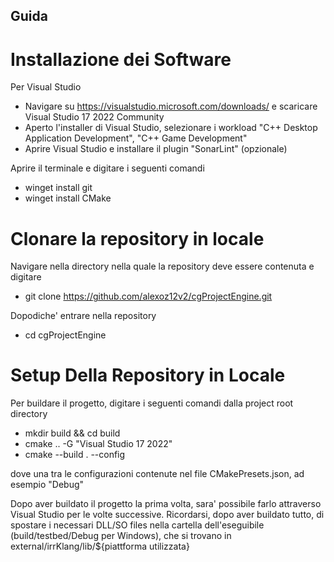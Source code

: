 ## Guida 
# Installazione dei Software

Per Visual Studio
- Navigare su https://visualstudio.microsoft.com/downloads/ e scaricare Visual Studio 17 2022 Community
- Aperto l'installer di Visual Studio, selezionare i workload "C++ Desktop Application Development", "C++ Game Development"
- Aprire Visual Studio e installare il plugin "SonarLint" (opzionale)

Aprire il terminale e digitare i seguenti comandi
- winget install git
- winget install CMake

# Clonare la repository in locale

Navigare nella directory nella quale la repository deve essere contenuta e digitare 

- git clone https://github.com/alexoz12v2/cgProjectEngine.git

Dopodiche' entrare nella repository

- cd cgProjectEngine

# Setup Della Repository in Locale

Per buildare il progetto, digitare i seguenti comandi dalla project root directory

- mkdir build && cd build
- cmake .. -G "Visual Studio 17 2022"
- cmake --build . --config <Configurazione>

dove <Configurazione> una tra le configurazioni contenute nel file CMakePresets.json, ad esempio "Debug"

Dopo aver buildato il progetto la prima volta, sara' possibile farlo attraverso Visual Studio per le volte successive.
Ricordarsi, dopo aver buildato tutto, di spostare i necessari DLL/SO files nella cartella dell'eseguibile (build/testbed/Debug per Windows),
che si trovano in external/irrKlang/lib/${piattforma utilizzata}
